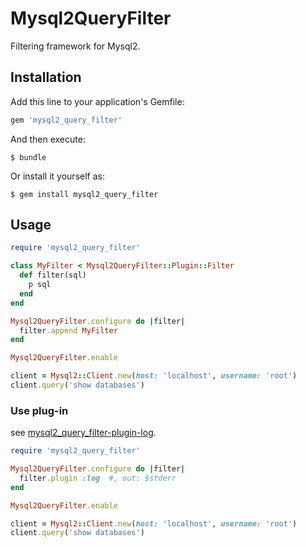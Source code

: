# Mysql2QueryFilter

Filtering framework for Mysql2.

## Installation

Add this line to your application's Gemfile:

```ruby
gem 'mysql2_query_filter'
```

And then execute:

    $ bundle

Or install it yourself as:

    $ gem install mysql2_query_filter

## Usage

```ruby
require 'mysql2_query_filter'

class MyFilter < Mysql2QueryFilter::Plugin::Filter
  def filter(sql)
    p sql
  end
end

Mysql2QueryFilter.configure do |filter|
  filter.append MyFilter
end

Mysql2QueryFilter.enable

client = Mysql2::Client.new(host: 'localhost', username: 'root')
client.query('show databases')
```

### Use plug-in

see [mysql2_query_filter-plugin-log](https://github.com/winebarrel/mysql2_query_filter-plugin-log).

```ruby
require 'mysql2_query_filter'

Mysql2QueryFilter.configure do |filter|
  filter.plugin :log  #, out: $stderr
end

Mysql2QueryFilter.enable

client = Mysql2::Client.new(host: 'localhost', username: 'root')
client.query('show databases')
```
